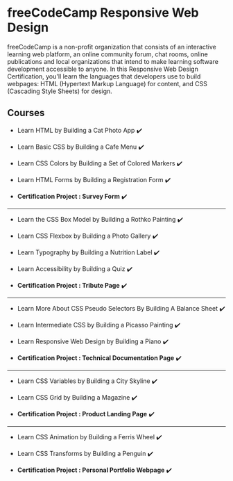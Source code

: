# freeCodeCamp Responsive Web Design

freeCodeCamp is a non-profit organization that consists of an interactive learning web platform, an online community forum, chat rooms, online publications and local organizations that intend to make learning software development accessible to anyone.
In this Responsive Web Design Certification, you'll learn the languages that developers use to build webpages: HTML (Hypertext Markup Language) for content, and CSS (Cascading Style Sheets) for design.


## Courses
- Learn HTML by Building a Cat Photo App ✔️

- Learn Basic CSS by Building a Cafe Menu ✔️

- Learn CSS Colors by Building a Set of Colored Markers ✔️

- Learn HTML Forms by Building a Registration Form ✔️

- **Certification Project : Survey Form** ✔️
---
- Learn the CSS Box Model by Building a Rothko Painting ✔️

- Learn CSS Flexbox by Building a Photo Gallery ✔️

- Learn Typography by Building a Nutrition Label ✔️

- Learn Accessibility by Building a Quiz ✔️

- **Certification Project : Tribute Page** ✔️ 
---
- Learn More About CSS Pseudo Selectors By Building A Balance Sheet ✔️

- Learn Intermediate CSS by Building a Picasso Painting ✔️

- Learn Responsive Web Design by Building a Piano ✔️

- **Certification Project : Technical Documentation Page** ✔️
---
- Learn CSS Variables by Building a City Skyline ✔️

- Learn CSS Grid by Building a Magazine ✔️

- **Certification Project : Product Landing Page** ✔️
---
- Learn CSS Animation by Building a Ferris Wheel ✔️

- Learn CSS Transforms by Building a Penguin ✔️

- **Certification Project : Personal Portfolio Webpage** ✔️
